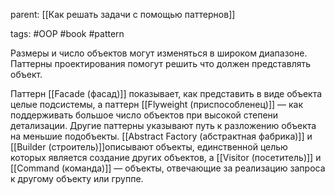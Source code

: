 parent: [[Как решать задачи с помощью паттернов]]

tags: #OOP #book #pattern 

Размеры и число объектов могут изменяться в широком диапазоне. Паттерны проектирования помогут решить что должен представлять объект.

Паттерн [[Facade (фасад)]] показывает, как представить в виде объекта целые подсистемы, а паттерн [[Flyweight (приспособленец)]] — как поддерживать большое число объектов при высокой степени детализации. Другие паттерны указывают путь к разложению объекта на меньшие подобъекты. [[Abstract Factory (абстрактная фабрика)]] и [[Builder (строитель)]]описывают объекты, единственной целью которых является создание других объектов, а [[Visitor (посетитель)]] и [[Command (команда)]] — объекты, отвечающие за реализацию запроса к другому объекту или группе.